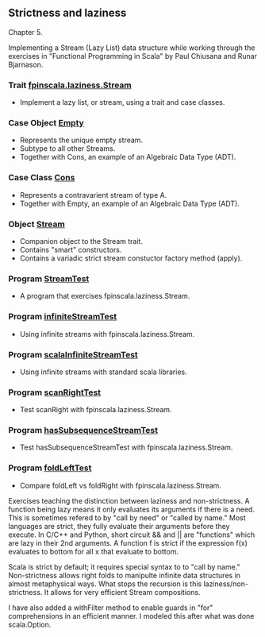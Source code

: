 ## Strictness and laziness

Chapter 5.

Implementing a Stream (Lazy List) data structure while working
through the exercises in  "Functional Programming in Scala"
by Paul Chiusana and Runar Bjarnason.

### Trait [fpinscala.laziness.Stream](Stream.scala#L4-L310)
* Implement a lazy list, or stream, using a trait and case classes.

### Case Object [Empty](Stream.scala#L311)
* Represents the unique empty stream.
* Subtype to all other Streams.
* Together with Cons, an example of an Algebraic Data Type (ADT).

### Case Class [Cons](Stream.scala#L312)
* Represents a contravarient stream of type A.
* Together with Empty, an example of an Algebraic Data Type (ADT).

### Object [Stream](Stream.scala#L314-L420)
* Companion object to the Stream trait.
* Contains "smart" constructors.
* Contains a variadic strict stream constuctor factory method (apply).

### Program [StreamTest](exerciseCode/StreamTest.scala)
* A program that exercises fpinscala.laziness.Stream.

### Program [infiniteStreamTest](exerciseCode/infiniteStreamTest.scala)
* Using infinite streams with fpinscala.laziness.Stream.

### Program [scalaInfiniteStreamTest](exerciseCode/scalaInfiniteStreamTest.scala)
* Using infinite streams with standard scala libraries.

### Program [scanRightTest](exerciseCode/scanRightTest.scala)
* Test scanRight with fpinscala.laziness.Stream.

### Program [hasSubsequenceStreamTest](exerciseCode/hasSubsequenceStreamTest.scala)
* Test hasSubsequenceStreamTest with fpinscala.laziness.Stream.

### Program [foldLeftTest](exerciseCode/foldLeftTest.scala)
* Compare foldLeft vs foldRight with fpinscala.laziness.Stream.

Exercises teaching the distinction between laziness and
non-strictness.  A function being lazy means it only evaluates
its arguments if there is a need.  This is sometimes refered to
by "call by need" or "called by name."  Most languages are strict,
they fully evaluate their arguments before they execute.  In C/C++
and Python, short circuit && and || are "functions" which are lazy
in their 2nd arguments.  A function f is strict if the expression
f(x) evaluates to bottom for all x that evaluate to bottom.

Scala is strict by default; it requires special syntax to to
"call by name."  Non-strictness allows right folds to manipulte
infinite data structures in almost metaphysical ways.  What stops
the recursion is this laziness/non-strictness.  It allows for very
efficient Stream compositions.

I have also added a withFilter method to enable guards in "for"
comprehensions in an efficient manner.  I modeled this after what
was done scala.Option.
